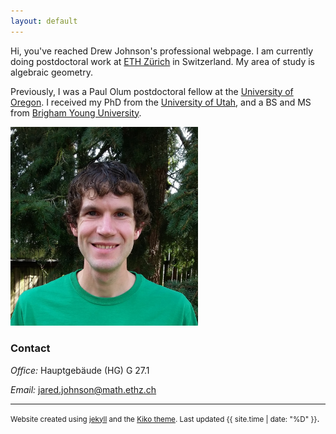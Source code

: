 ```yaml
---
layout: default
---
```


Hi, you've reached Drew Johnson's professional webpage. I am currently doing postdoctoral work at [ETH Z&uuml;rich](https://www.math.ethz.ch) in Switzerland. My area of study is algebraic geometry.

Previously, I was a Paul Olum postdoctoral fellow at the [University of Oregon](http://math.uoregon.edu). I received my PhD from the [University of Utah](http://math.utah.edu), and a BS and MS from [Brigham Young University](http://math.byu.edu).

<img src="drewjohnsonpic.jpg" alt="Drew Johnson picture" style="width: 300px;"/>

### Contact

*Office:* Hauptgeb&auml;ude (HG) G 27.1

*Email:* jared.johnson@math.ethz.ch 

_________________________________________________________________

<small>Website created using [jekyll](https://jekyllrb.com/) and the [Kiko theme](http://themes.jekyllrc.org/kiko/). Last updated {{ site.time | date: "%D" }}</small>.
